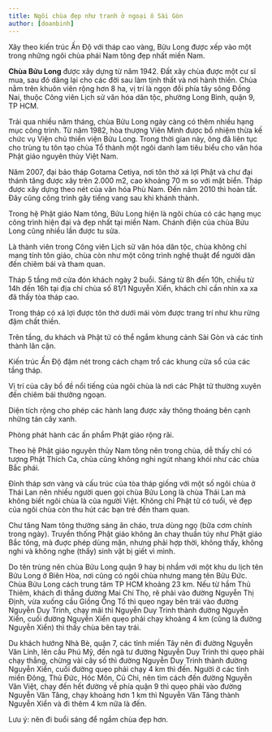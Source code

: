 ```yaml
---
title: Ngôi chùa đẹp như tranh ở ngoại ô Sài Gòn
author: [doanbinh]
---
```


Xây theo kiến trúc Ấn Độ với tháp cao vàng, Bửu Long được xếp vào một trong những ngôi chùa phái Nam tông đẹp nhất miền Nam.

**Chùa Bửu Long** được xây dựng từ năm 1942. Đất xây chùa được một cư sĩ mua, sau đó dâng lại cho các đời sau làm tịnh thất và nơi hành thiền. Chùa nằm trên khuôn viên rộng hơn 8 ha, vị trí là ngọn đồi phía tây sông Đồng Nai, thuộc Công viên Lịch sử văn hóa dân tộc, phường Long Bình, quận 9, TP HCM.

Trải qua nhiều năm tháng, chùa Bửu Long ngày càng có thêm nhiều hạng mục công trình. Từ năm 1982, hòa thượng Viên Minh được bổ nhiệm thừa kế chức vụ Viện chủ thiền viện Bửu Long. Trong thời gian này, ông đã liên tục cho trùng tu tôn tạo chùa Tổ thành một ngôi danh lam tiêu biểu cho văn hóa Phật giáo nguyên thủy Việt Nam.

Năm 2007, đại bảo tháp Gotama Cetiya, nơi tôn thờ xá lợi Phật và chư đại thánh tăng được xây trên 2.000 m2, cao khoảng 70 m so với mặt biển. Tháp được xây dựng theo nét của văn hóa Phù Nam. Đến năm 2010 thì hoàn tất. Đây cũng công trình gây tiếng vang sau khi khánh thành.

Trong hệ Phật giáo Nam tông, Bửu Long hiện là ngôi chùa có các hạng mục công trình hiện đại và đẹp nhất tại miền Nam. Chánh điện của chùa Bửu Long cũng nhiều lần được tu sửa.

Là thành viên trong Công viên Lịch sử văn hóa dân tộc, chùa không chỉ mang tính tôn giáo, chùa còn như một công trình nghệ thuật để người dân đến chiêm bái và tham quan.

Tháp 5 tầng mở cửa đón khách ngày 2 buổi. Sáng từ 8h đến 10h, chiều từ 14h đến 16h tại địa chỉ chùa số 81/1 Nguyễn Xiển, khách chỉ cần nhìn xa xa đã thấy tòa tháp cao.

Trong tháp có xá lợi được tôn thờ dưới mái vòm được trang trí như khu rừng đậm chất thiền. 

Trên tầng, du khách và Phật tử có thể ngắm khung cảnh Sài Gòn và các tỉnh thành lân cận.

Kiến trúc Ấn Độ đậm nét trong cách chạm trổ các khung cửa sổ của các tầng tháp.

Vị trí của cây bồ đề nổi tiếng của ngôi chùa là nơi các Phật tử thường xuyên đến chiêm bái thưởng ngoạn.

Diện tích rộng cho phép các hành lang được xây thông thoáng bên cạnh những tán cây xanh.

Phòng phát hành các ấn phẩm Phật giáo rộng rãi.

Theo hệ Phật giáo nguyên thủy Nam tông nên trong chùa, dễ thấy chỉ có tượng Phật Thích Ca, chùa cũng không nghi ngút nhang khói như các chùa Bắc phái.

Đỉnh tháp sơn vàng và cấu trúc của tòa tháp giống với một số ngôi chùa ở Thái Lan nên nhiều người quen gọi chùa Bửu Long là chùa Thái Lan mà không biết ngôi chùa là của người Việt. Không chỉ Phật tử có tuổi, vẻ đẹp của ngôi chùa còn thu hút các bạn trẻ đến tham quan.

Chư tăng Nam tông thường sáng ăn cháo, trưa dùng ngọ (bữa cơm chính trong ngày). Truyền thống Phật giáo không ăn chay thuần túy như Phật giáo Bắc tông, mà đuợc phép dùng mặn, nhưng phải hợp thời, không thấy, không nghi và không nghe (thấy) sinh vật bị giết vì mình.

Do tên trùng nên chùa Bửu Long quận 9 hay bị nhầm với một khu du lịch tên Bửu Long ở Biên Hòa, nơi cũng có ngôi chùa nhưng mang tên Bửu Đức. Chùa Bửu Long cách trung tâm TP HCM khoảng 23 km. Nếu từ hầm Thủ Thiêm, khách đi thẳng đường Mai Chí Thọ, rẽ phải vào đường Nguyễn Thị Định, vừa xuống cầu Giồng Ông Tố thì quẹo ngay bên trái vào đường Nguyễn Duy Trinh, chạy mãi thì Nguyễn Duy Trinh thành đường Nguyễn Xiển, cuối đường Nguyễn Xiển quẹo phải chạy khoảng 4 km (cũng là đường Nguyễn Xiển) thì thấy chùa bên tay trái.

Du khách hướng Nhà Bè, quận 7, các tỉnh miền Tây nên đi đường Nguyễn Văn Linh, lên cầu Phú Mỹ, đến ngã tư đường Nguyễn Duy Trinh thì quẹo phải chạy thẳng, chừng vài cây số thì đường Nguyễn Duy Trinh thành đường Nguyễn Xiển, cuối đường quẹo phải chạy 4 km thì đến. Người ở các tỉnh miền Đông, Thủ Đức, Hóc Môn, Củ Chi, nên tìm cách đến đường Nguyễn Văn Việt, chạy đến hết đường về phía quận 9 thì quẹo phải vào đường Nguyễn Văn Tăng, chạy khoảng hơn 1 km thì Nguyễn Văn Tăng thành Nguyễn Xiển và đi thêm 4 km nữa là đến. 

Lưu ý: nên đi buổi sáng để ngắm chùa đẹp hơn.